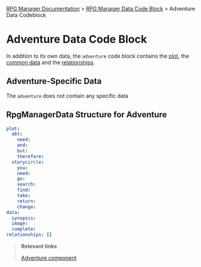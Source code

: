[RPG Manager Documentation](../../index.md) >
[RPG Manager Data Code Block](../index.md) >
Adventure Data Codeblock

# Adventure Data Code Block

In addition to its own data, the `adventure` code block contains the [plot](../shared/plot.md), the
[common data](../common/index.md) and the [relationships](../common/relationship.md).

## Adventure-Specific Data

The `adventure` does not contain any specific data

## RpgManagerData Structure for Adventure

```yaml
plot:
  abt:
    need: 
    and: 
    but: 
    therefore: 
  storycircle:
    you: 
    need: 
    go: 
    search: 
    find: 
    take: 
    return: 
    change: 
data:
  synopsis: 
  image: 
  complete: 
relationships: []
```

> **Relevant links**
>
> [Adventure component](../../components/TYPE.md)
